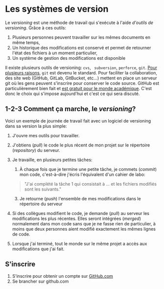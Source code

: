 # Les systèmes de version

Le *versioning* est une méthode de travail qui s'exécute à l'aide *d'outils de versioning*. Grâce à ces outils:

1. Plusieurs personnes peuvent travailler sur les mêmes documents en même temps,
2. Un historique des modifications est conservé et permet de retourner l'état des fichiers à un moment particulier,
3. Un système de gestion des modifications est disponible

Il existe plusieurs outils de versioning: `cvs`, ` subversion`,  `perforce`,  `git`. [Pour plusieurs raisons](https://news.ycombinator.com/item?id=17483083), `git` est devenu le standard. Pour faciliter la collaboration, des site web (GitHub, GitLab, GitBucket, etc...) mettent en place un serveur git où les gens peuvent s'inscrire pour conserver le code source.  GitHub est particulièrement bien fait et [est gratuit pour le monde académique](https://help.github.com/articles/applying-for-an-academic-research-discount/). C'est donc le choix qui s'impose aujourd'hui et c'est ce qui sera discuté.

## 1-2-3 Comment ça marche, le *versioning*?

Voici un exemple de journée de travail fait avec un logiciel de versioning dans sa version la plus simple:

1. J'ouvre mes outils pour travailler.

2. J'obtiens (*pull*) le code le plus récent de mon projet sur le répertoire (*repository*) du serveur.

3. Je travaille, en plusieurs petites tâches:

   1. À chaque fois que je termine une petite tâche, je commets (*commit*) mon code, c'est-à-dire j'écris l'équivalent d'un cahier de labo:

   > "J'ai complété la tâche 1 qui consistait à ... et les fichiers modifiés sont les suivants."

   3. Je retourne (*push*) l'ensemble de mes modifications dans le répertoire du serveur

4. Si des collègues modifient le code, je demande (*pull*) au serveur les modifications les plus récentes.  Elles seront intégrées (*merged*)  normalement dans mon code sans que je ne fasse rien de particulier, à moins que deux personnes aient modifié exactement les mêmes lignes de code.

5. Lorsque j'ai terminé, tout le monde sur le même projet a accès aux modifications que j'ai fait.



## S'inscrire

1. S'inscrire pour obtenir un compte sur [GitHub.com](https://github.com/join?source=experiment-header-dropdowns-home)
2. Se brancher sur github.com





